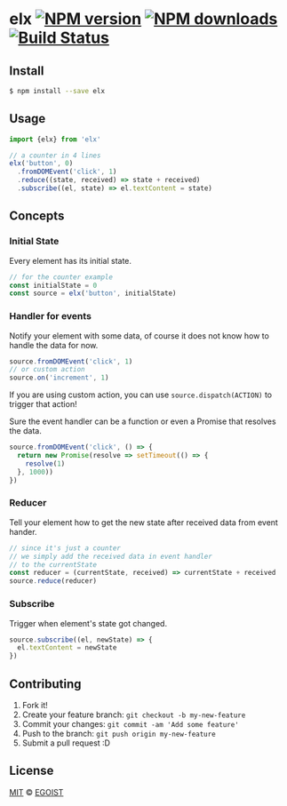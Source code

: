# elx [![NPM version](https://img.shields.io/npm/v/elx.svg?style=flat-square)](https://npmjs.com/package/elx) [![NPM downloads](https://img.shields.io/npm/dm/elx.svg?style=flat-square)](https://npmjs.com/package/elx) [![Build Status](https://img.shields.io/circleci/project/egoist/elx/master.svg?style=flat-square)](https://circleci.com/gh/egoist/elx)

## Install

```bash
$ npm install --save elx
```

## Usage

```js
import {elx} from 'elx'

// a counter in 4 lines
elx('button', 0)
  .fromDOMEvent('click', 1)
  .reduce((state, received) => state + received)
  .subscribe((el, state) => el.textContent = state)
```

## Concepts

### Initial State

Every element has its initial state.

```js
// for the counter example
const initialState = 0
const source = elx('button', initialState)
```

### Handler for events

Notify your element with some data, of course it does not know how to handle the data for now.

```js
source.fromDOMEvent('click', 1)
// or custom action
source.on('increment', 1)
```

If you are using custom action, you can use `source.dispatch(ACTION)` to trigger that action!

Sure the event handler can be a function or even a Promise that resolves the data.

```js
source.fromDOMEvent('click', () => {
  return new Promise(resolve => setTimeout(() => {
    resolve(1)
  }, 1000))
})
```

### Reducer

Tell your element how to get the new state after received data from event hander.

```js
// since it's just a counter
// we simply add the received data in event handler
// to the currentState 
const reducer = (currentState, received) => currentState + received
source.reduce(reducer)
```

### Subscribe

Trigger when element's state got changed.

```js
source.subscribe((el, newState) => {
  el.textContent = newState
})
```

## Contributing

1. Fork it!
2. Create your feature branch: `git checkout -b my-new-feature`
3. Commit your changes: `git commit -am 'Add some feature'`
4. Push to the branch: `git push origin my-new-feature`
5. Submit a pull request :D

## License

[MIT](https://egoist.mit-license.org/) © [EGOIST](https://github.com/egoist)

